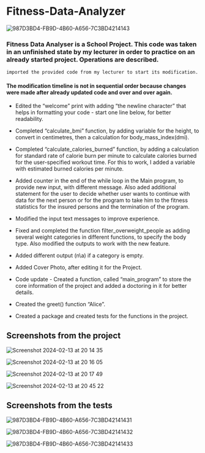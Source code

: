 # Fitness-Data-Analyzer

![987D3BD4-FB9D-4B60-A656-7C3BD4214143](https://github.com/Zeus097/Fitness-Data-Analyzer/assets/142613528/cb5076ec-6200-4a01-8c3c-a30885193cad)



### Fitness Data Analyser is a School Project. This code was taken in an unfinished state by my lecturer in order to practice on an already started project. Operations are described.

    imported the provided code from my lecturer to start its modification. 

#### The modification timeline is not in sequential order because changes were made after already updated code and over and over again.

* Edited the “welcome” print with adding “the newline character” that helps in formatting your code - start one line below, for better readability.

* Completed “calculate_bmi” function, by adding variable for the height, to convert in centimetres, then a calculation for body_mass_index(dmi).

* Completed “calculate_calories_burned” function, by adding a calculation for standard rate of calorie burn per minute to calculate calories burned for the user-specified workout time. For this to work, I added a variable with estimated burned calories per minute.

* Added counter in the end of the while loop in the Main program, to provide new input, with different message. Also aded additional statement for the user to decide whether user wants to continue with data for the next person or for the program to take him to the fitness statistics for the insured persons and the termination of the program.

* Modified the input text messages to improve experience.

* Fixed and completed the function filter_overweight_people as adding several weight categories in different functions, to specify the body type. Also modified the outputs to work with the new feature.

* Added different output (n\a) if a category is empty.

* Added Cover Photo, after editing it for the Project.

* Code update - Created a function, called “main_program” to store the core information of the project and added a doctoring in it for better details.

* Created the greet() function “Alice”.

* Created a package and created tests for the functions in the project.


## Screenshots from the project

![Screenshot 2024-02-13 at 20 14 35](https://github.com/Zeus097/Fitness-Data-Analyzer/assets/142613528/5c547b73-1438-47d9-a946-5e40f4d63c7f)

![Screenshot 2024-02-13 at 20 16 05](https://github.com/Zeus097/Fitness-Data-Analyzer/assets/142613528/0dcc3d23-97d4-4fbb-8acd-c2865f922e2c)

![Screenshot 2024-02-13 at 20 17 49](https://github.com/Zeus097/Fitness-Data-Analyzer/assets/142613528/a384b6ff-2c6e-4ef2-91f3-a3461e840506)

![Screenshot 2024-02-13 at 20 45 22](https://github.com/Zeus097/Fitness-Data-Analyzer/assets/142613528/6b271c72-8266-4941-8181-de2e7fde2ef6)



## Screenshots from the tests

![987D3BD4-FB9D-4B60-A656-7C3BD42141431](https://github.com/Zeus097/Fitness-Data-Analyzer/assets/142613528/86a33a7c-ff2d-4d2b-8303-63ce2a35eac4)

![987D3BD4-FB9D-4B60-A656-7C3BD42141432](https://github.com/Zeus097/Fitness-Data-Analyzer/assets/142613528/6a17fce2-9f49-4d20-84c4-8307cf3bcf13)

![987D3BD4-FB9D-4B60-A656-7C3BD42141433](https://github.com/Zeus097/Fitness-Data-Analyzer/assets/142613528/0f621273-6ca3-4a16-b29b-fb938d9d2f58)
